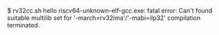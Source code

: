 $ rv32cc.sh hello
riscv64-unknown-elf-gcc.exe: fatal error: Can't found suitable multilib set for '-march=rv32ima'/'-mabi=ilp32' 
compilation terminated.
